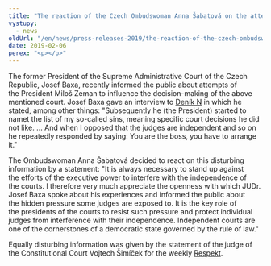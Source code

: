 ```yaml
---
title: "The reaction of the Czech Ombudswoman Anna Šabatová on the attempts of the President to interfere with the independence of the judiciary"
vystupy:
  - news
oldUrl: "/en/news/press-releases-2019/the-reaction-of-the-czech-ombudswoman-anna-sabatova-on-the-attempts-of-the-president-to-interfere/"
date: 2019-02-06
perex: "<p></p>"
---
```


<!-- imported from the old website -->

<p>The former President of the Supreme Administrative Court of the Czech Republic, Josef Baxa, recently informed the public about attempts of the President Miloš Zeman to influence the decision-making of the above mentioned court. Josef Baxa gave an interview to <a href="https://denikn.cz/54570/soudcova-vypoved-o-zemanove-utoku-na-justici-daval-mi-jasne-najevo-jak-mame-rozhodnout-rika-baxa/?ref=tit1" target="_blank">Deník N</a> in which he stated, among other things: &quot;Subsequently he (the President) started to namet the list of my so-called sins, meaning specific court decisions he did not like. ... And when I opposed that the judges are independent and so on he repeatedly responded by saying: You are the boss, you have to arrange it.&quot;</p> <p>The Ombudswoman Anna Šabatová decided to react on this disturbing information by a statement: &quot;It is always necessary to stand up against the efforts of the executive power to interfere with the independence of the courts. I therefore very much appreciate the openness with which JUDr. Josef Baxa spoke about his experiences and informed the public about the hidden pressure some judges are exposed to. It is the key role of the presidents of the courts to resist such pressure and protect individual judges from interference with their independence. Independent courts are one of the cornerstones of a democratic state governed by the rule of law.&quot;</p><p> Equally disturbing information was given by the statement of the judge of the Constitutional Court Vojtech Šimíček for the weekly <a href="https://www.respekt.cz/politika/mynar-se-pokusil-ovlivnit-vysoce-postavene-soudce" target="_blank">Respekt</a>.</p>
